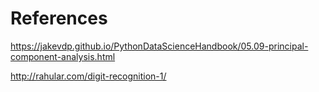 # References
https://jakevdp.github.io/PythonDataScienceHandbook/05.09-principal-component-analysis.html

http://rahular.com/digit-recognition-1/
